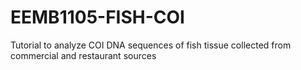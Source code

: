 # EEMB1105-FISH-COI
Tutorial to analyze COI DNA sequences of fish tissue collected from commercial and restaurant sources
